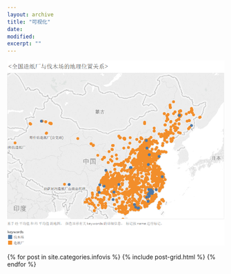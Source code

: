 ```yaml
---
layout: archive
title: "可视化"
date: 
modified:
excerpt: ""
---
```


![image](https://github.com/WWWWp/WWWWp.github.io/blob/master/images/keshihua~.png?raw=true)

<div class="tiles">
{% for post in site.categories.infovis %}
  {% include post-grid.html %}
{% endfor %}
</div><!-- /.tiles 把所有categories 有 notes 的列出来-->
